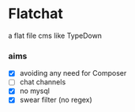 # Flatchat
a flat file cms like TypeDown
### aims
- [x] avoiding any need for Composer
- [ ] chat channels
- [x] no mysql
- [x] swear filter (no regex)
